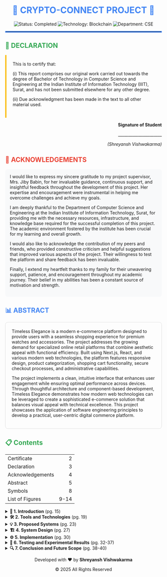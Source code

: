 <div align="center">
  <h1 style="color: #4285F4;">🌟 CRYPTO-CONNECT PROJECT 🌟</h1>
  <img src="https://img.shields.io/badge/Status-Completed-brightgreen" alt="Status: Completed">
  <img src="https://img.shields.io/badge/Technology-Blockchain-blue" alt="Technology: Blockchain">
  <img src="https://img.shields.io/badge/Department-CSE-orange" alt="Department: CSE">
</div>

<hr style="border: 2px solid #4285F4;">

## <span style="color: #34A853;">📜 DECLARATION</span>

<div style="padding: 20px; border-left: 4px solid #FBBC05;">
This is to certify that:

(i) This report comprises our original work carried out towards the degree of Bachelor of Technology in Computer Science and Engineering at the Indian Institute of Information Technology (IIIT), Surat, and has not been submitted elsewhere for any other degree.

(ii) Due acknowledgment has been made in the text to all other material used.
</div>

<div align="right">
  <p><strong>Signature of Student</strong></p>
  <p>______________________</p>
  <p><em>(Shreyansh Vishwakarma)</em></p>
</div>

## <span style="color: #EA4335;">🙏 ACKNOWLEDGEMENTS</span>

<div style="background-color: #f8f9fa; padding: 15px; border-radius: 8px;">
I would like to express my sincere gratitude to my project supervisor, Mrs. Jiby Babin, for her invaluable guidance, continuous support, and insightful feedback throughout the development of this project. Her expertise and encouragement were instrumental in helping me overcome challenges and achieve my goals.

I am deeply thankful to the Department of Computer Science and Engineering at the Indian Institute of Information Technology, Surat, for providing me with the necessary resources, infrastructure, and knowledge base required for the successful completion of this project. The academic environment fostered by the institute has been crucial for my learning and overall growth.

I would also like to acknowledge the contribution of my peers and friends, who provided constructive criticism and helpful suggestions that improved various aspects of the project. Their willingness to test the platform and share feedback has been invaluable.

Finally, I extend my heartfelt thanks to my family for their unwavering support, patience, and encouragement throughout my academic journey. Their belief in my abilities has been a constant source of motivation and strength.
</div>

## <span style="color: #4285F4;">📊 ABSTRACT</span>

<div style="border: 1px solid #ddd; padding: 20px; border-radius: 8px; margin-bottom: 20px;">
Timeless Elegance is a modern e-commerce platform designed to provide users with a seamless shopping experience for premium watches and accessories. The project addresses the growing demand for specialized online retail platforms that combine aesthetic appeal with functional efficiency. Built using Next.js, React, and various modern web technologies, the platform features responsive design, product categorization, shopping cart functionality, secure checkout processes, and administrative capabilities.

The project implements a clean, intuitive interface that enhances user engagement while ensuring optimal performance across devices. Through thoughtful architecture and component-based development, Timeless Elegance demonstrates how modern web technologies can be leveraged to create a sophisticated e-commerce solution that balances visual appeal with technical excellence. This project showcases the application of software engineering principles to develop a practical, user-centric digital commerce platform.
</div>

## <span style="color: #34A853;">📋 Contents</span>

<table>
  <tr>
    <td>Certificate</td>
    <td align="right">2</td>
  </tr>
  <tr>
    <td>Declaration</td>
    <td align="right">3</td>
  </tr>
  <tr>
    <td>Acknowledgements</td>
    <td align="right">4</td>
  </tr>
  <tr>
    <td>Abstract</td>
    <td align="right">5</td>
  </tr>
  <tr>
    <td>Symbols</td>
    <td align="right">8</td>
  </tr>
  <tr>
    <td>List of Figures</td>
    <td align="right">9-14</td>
  </tr>
</table>

<details>
  <summary><b>📘 1. Introduction</b> (pg. 15)</summary>
  <ul>
    <li>1.1 Project Introduction (pg. 15)</li>
    <li>1.2 Existing Solutions (pg. 15)</li>
    <li>1.3 Issues with Existing Version (pg. 16)</li>
    <li>1.4 Problems to Tackle (pg. 17)</li>
  </ul>
</details>

<details>
  <summary><b>🛠️ 2. Tools and Technologies</b> (pg. 19)</summary>
  <ul>
    <li>2.1 Programming Languages (pg. 19)
      <ul>
        <li>2.1.1 Typescript (pg. 19)</li>
      </ul>
    </li>
    <li>2.2 Technologies (pg. 20)
      <ul>
        <li>2.2.1 Backend Technologies and Libraries (pg. 20)</li>
        <li>2.2.2 Frontend Technologies and Libraries (pg. 20)</li>
        <li>2.2.3 Build Systems (pg. 21)</li>
        <li>2.2.4 Database and In-memory Stores (pg. 21)</li>
      </ul>
    </li>
    <li>2.3 Tools (pg. 22)</li>
  </ul>
</details>

<details>
  <summary><b>💡 3. Proposed Systems</b> (pg. 23)</summary>
  <ul>
    <li>3.1 Proposed Solution for Application Centralizing Brand Influencer Workflow (pg. 23)
      <ul>
        <li>3.1.1 Problem – No Billing and Payout System (pg. 23)</li>
        <li>3.1.2 Problem – Lack of Authentic Social Media Account Analytics (pg. 23)</li>
        <li>3.1.3 Problem – No Mechanism to Ensure Strict Adherence to Terms on Promoted Posts (pg. 23)</li>
        <li>3.1.4 Problem – Slow Cold Starts, Bad Response Times, Inefficiently Handled Load (pg. 24)</li>
        <li>3.1.5 Problem – Frontend Feature Addition Requires Implementing 3 Programming Languages – Resulting in Redundancy (pg. 24)</li>
      </ul>
    </li>
    <li>3.2 Dependencies (pg. 24)
      <ul>
        <li>3.2.1 Dependencies within Application Modules (pg. 24)</li>
        <li>3.2.2 Dependencies on Third Party Providers (pg. 24)</li>
      </ul>
    </li>
    <li>3.3 Requirements (pg. 24)
      <ul>
        <li>3.3.1 Software Requirements (pg. 25)</li>
        <li>3.3.2 Infrastructure Requirements (pg. 26)</li>
      </ul>
    </li>
  </ul>
</details>

<details>
  <summary><b>🏗️ 4. System Design</b> (pg. 27)</summary>
  <ul>
    <li>4.1 Existing Architectural Design (pg. 27)</li>
    <li>4.2 Drawbacks of Existing Architecture (pg. 28)</li>
    <li>4.3 Improvised Architecture (pg. 28)</li>
    <li>4.4 Code Level Structure (pg. 29)</li>
  </ul>
</details>

<details>
  <summary><b>⚙️ 5. Implementation</b> (pg. 30)</summary>
  <ul>
    <li>5.1 Migrating Django Codebase to a Full Stack Typescript MonoRepo with Parallel Cluster Processes (pg. 30)
      <ul>
        <li>5.1.1 Implementation (pg. 30)</li>
      </ul>
    </li>
    <li>5.2 Billing System (pg. 30)
      <ul>
        <li>5.2.1 Working (pg. 30)</li>
        <li>5.2.2 Implementation (pg. 31)</li>
      </ul>
    </li>
    <li>5.3 Promotion Posts and Campaign Analytics via Facebook Graph API Integration (pg. 31)
      <ul>
        <li>5.3.1 Working (pg. 31)</li>
        <li>5.3.2 Implementation (pg. 31)</li>
      </ul>
    </li>
  </ul>
</details>

<details>
  <summary><b>🧪 6. Testing and Experimental Results</b> (pg. 32-37)</summary>
</details>

<details>
  <summary><b>🔍 7. Conclusion and Future Scope</b> (pg. 38-40)</summary>
  <ul>
    <li>7.1 Conclusion (pg. 38)</li>
    <li>7.2 Future Work (pg. 39)</li>
  </ul>
</details>

<div align="center">
  <p>Developed with ❤️ by <b>Shreyansh Vishwakarma</b></p>
  <p>© 2025 All Rights Reserved</p>
</div>
